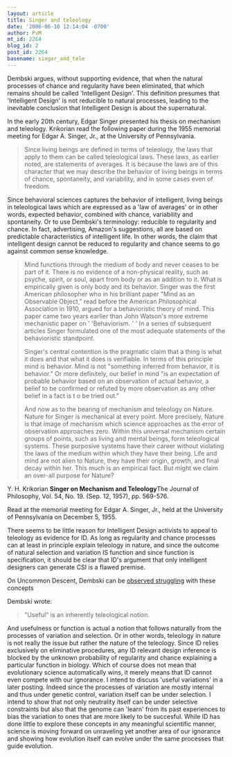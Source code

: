 ```yaml
---
layout: article
title: Singer and teleology
date: '2006-06-10 12:14:04 -0700'
author: PvM
mt_id: 2264
blog_id: 2
post_id: 2264
basename: singer_and_tele
---
```

Dembski argues, without supporting evidence, that when the natural processes of chance and regularity have been eliminated, that which remains should be called 'Intelligent Design'. This definition presumes that 'Intelligent Design' is not reducible to natural processes, leading to the inevitable conclusion that Intelligent Design is about the supernatural.

In the early 20th century, Edgar Singer presented his thesis on mechanism and teleology. Krikorian read the following  paper during the 1955 memorial meeting for Edgar A. Singer, Jr., at the University of Pennsylvania.

> Since living beings are defined in terms of teleology, the laws that apply to them can be called teleological laws. These laws, as earlier noted, are statements of averages. It is because the laws are of this character that we may describe the behavior of living beings in terms of chance, spontaneity, and variability, and in some cases even of freedom.

Since behavioral sciences captures the behavior of intelligent, living beings in teleological laws which are expressed as a 'law of averages' or in other words, expected behavior, combined with chance, variability and spontaneity. Or to use Dembski's terminology: reducible to regularity and chance.
In fact, advertising, Amazon's suggestions, all are based on predictable characteristics of intelligent life. In other words, the claim that intelligent design cannot be reduced to regularity and chance seems to go against common sense knowledge.

> Mind functions through the medium of body and never ceases to be part of it. There is no evidence of a non-physical reality, such as psyche, spirit, or soul, apart from body or as an addition to it. What is empirically given is only body and its behavior. Singer was the first American philosopher who in his brilliant paper "Mind as an Observable Object," read before the American Philosophical Association in 1910, argued for a behavioristic theory of mind. This paper came two years earlier than John Watson's more extreme mechanistic paper on ' 'Behaviorism. ' ' In a series
> of subsequent articles Singer formulated one of the most adequate statements of the behavioristic standpoint.
> 
> Singer's central contention is the pragmatic claim that a thing is what it does and that what it does is verifiable. In terms of this principle mind is behavior. Mind is not "something inferred from behavior, it is behavior." Or more definitely, our belief in mind "is an expectation of probable behavior based on an observation of actual behavior, a belief to be confirmed or refuted by more observation as any other belief in a fact is t o be tried out."
> 
> And now as  to the bearing of mechanism and teleology on Nature. Nature for Singer is mechanical at every point. More precisely, Nature is that image of mechanism which science approaches as the error of observation approaches zero. Within this universal mechanism certain groups of points, such as living and mental beings, form teleological systems. These purposive systems have their career without violating the laws of the medium within
> which they have their being. Life and mind are not alien to Nature, they have their origin, growth, and final decay within her. This much is an empirical fact. But might we claim an over-all purpose for Nature?

Y. H. Krikorian **Singer on Mechanism and Teleology**The Journal of Philosophy, Vol. 54, No. 19. (Sep. 12, 1957), pp. 569-576.

Read at the memorial meeting for Edgar A. Singer, Jr., held at the University of Pennsylvania on December 5, 1955.

There seems to be little reason for Intelligent Design activists to appeal to teleology as evidence for ID. As long as regularity and chance processes can at least in principle explain teleology in nature, and since the outcome of natural selection and variation IS function and since function is specification, it should be clear that ID's argument that only intelligent designers can generate CSI is a flawed premise. 

On Uncommon Descent, Dembski can be [observed struggling](http://www.uncommondescent.com/index.php/archives/1201) with these concepts

Dembski wrote:

> "Useful" is an inherently teleological notion.

And usefulness or function is actual a notion that follows naturally from the processes of variation and selection. Or in other words, teleology in nature is not really the issue but rather the nature of the teleology. Since ID relies exclusively on eliminative procedures, any ID relevant design inference is blocked by the unknown probability of regularity and chance explaining a particular function in biology. Which of course does not mean that evolutionary science automatically wins, it merely means that ID cannot even compete with our ignorance.
I intend to discuss 'useful variations' in a later posting. Indeed since the processes of variation are mostly internal and thus under genetic control, variation itself can be under selection. I intend to show that not only neutrality itself can be under selective constraints but also that the genome can 'learn' from its past experiences to bias the variation to ones that are more likely to be succesful.
While ID has done little to explore these concepts in any meaningful scientific manner, science is moving forward on unraveling yet another area of our ignorance and showing how evolution itself can evolve under the same processes that guide evolution.
